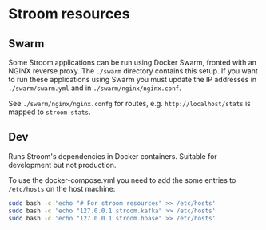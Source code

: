 # Stroom resources

## Swarm
Some Stroom applications can be run using Docker Swarm, fronted with an NGINX reverse proxy. The `./swarm` directory contains this setup. If you want to run these applications using Swarm you must update the IP addresses in `./swarm/swarm.yml` and in `./swarm/nginx/nginx.conf`. 

See `./swarm/nginx/nginx.confg` for routes, e.g. `http://localhost/stats` is mapped to `stroom-stats`. 

## Dev
Runs Stroom's dependencies in Docker containers. Suitable for development but not production.

To use the docker-compose.yml you need to add the some entries to `/etc/hosts` on the host machine:

```bash
sudo bash -c 'echo "# For stroom resources" >> /etc/hosts'
sudo bash -c 'echo "127.0.0.1 stroom.kafka" >> /etc/hosts'
sudo bash -c 'echo "127.0.0.1 stroom.hbase" >> /etc/hosts'
```
